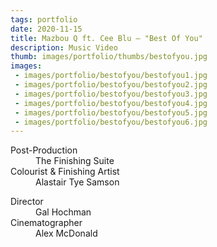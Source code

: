 ```yaml
---
tags: portfolio
date: 2020-11-15
title: Mazbou Q ft. Cee Blu — "Best Of You"
description: Music Video
thumb: images/portfolio/thumbs/bestofyou.jpg
images:
 - images/portfolio/bestofyou/bestofyou1.jpg
 - images/portfolio/bestofyou/bestofyou2.jpg
 - images/portfolio/bestofyou/bestofyou3.jpg
 - images/portfolio/bestofyou/bestofyou4.jpg
 - images/portfolio/bestofyou/bestofyou5.jpg
 - images/portfolio/bestofyou/bestofyou6.jpg
---
```


<dl>
  <dt>Post-Production</dt>
  <dd>The Finishing Suite</dd>

  <dt>Colourist & Finishing Artist</dt>
  <dd>Alastair Tye Samson</dd>
</dl>

<dl>
  <dt>Director</dt>
  <dd>Gal Hochman</dd>

  <dt>Cinematographer</dt>
  <dd>Alex McDonald</dd>
</dl>

